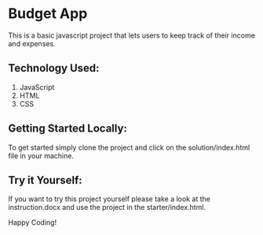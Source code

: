 # Budget App

This is a basic javascript project that lets users to keep track of their income and expenses. 


## Technology Used:

1. JavaScript
2. HTML
3. CSS

## Getting Started Locally:

To get started simply clone the project and click on the solution/index.html file in your machine.


## Try it Yourself:

If you want to try this project yourself please take a look at the instruction.docx and use the project in the starter/index.html.


Happy Coding!